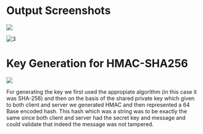 # Output Screenshots

![](C:\Users\smsal\Drive\Projects\sha_mac\2.png)

![3](C:\Users\smsal\Drive\Projects\sha_mac\3.png)

# Key Generation for HMAC-SHA256

![](C:\Users\smsal\Drive\Projects\sha_mac\1.png)

For generating the key we first used the appropiate algorithm (in this case it was SHA-256) and then on the basis of the shared private key which given to both client and server we generated HMAC and then represented a 64 Base encoded hash. This hash which was a string was to be exactly the same since both client and server had the secret key and message and could validate that indeed the message was not tampered. 